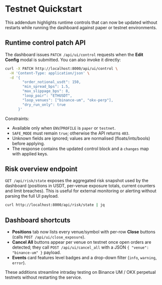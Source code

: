 # Testnet Quickstart

This addendum highlights runtime controls that can now be updated without restarts while running the dashboard against paper or testnet environments.

## Runtime control patch API

The dashboard issues `PATCH /api/ui/control` requests when the **Edit Config** modal is submitted. You can also invoke it directly:

```bash
curl -X PATCH http://localhost:8000/api/ui/control \
  -H 'Content-Type: application/json' \
  -d '{
        "order_notional_usdt": 150,
        "min_spread_bps": 1.5,
        "max_slippage_bps": 8,
        "loop_pair": "ETHUSDT",
        "loop_venues": ["binance-um", "okx-perp"],
        "dry_run_only": true
      }'
```

Constraints:

- Available only when `ENV`/`PROFILE` is `paper` or `testnet`.
- `SAFE_MODE` must remain `true`; otherwise the API returns `403`.
- Unknown fields are ignored; values are normalised (floats/ints/bools) before applying.
- The response contains the updated control block and a `changes` map with applied keys.

## Risk overview endpoint

`GET /api/risk/state` exposes the aggregated risk snapshot used by the dashboard (positions in USDT, per-venue exposure totals, current counters and limit breaches). This is useful for external monitoring or alerting without parsing the full UI payload.

```bash
curl http://localhost:8000/api/risk/state | jq
```

## Dashboard shortcuts

- **Positions** tab now lists every venue/symbol with per-row **Close** buttons (calls `POST /api/ui/close_exposure`).
- **Cancel All** buttons appear per venue on testnet once open orders are detected; they call `POST /api/ui/cancel_all` with a JSON `{ "venue": "binance-um" }` payload.
- **Events** card features level badges and a drop-down filter (`info`, `warning`, `error`).

These additions streamline intraday testing on Binance UM / OKX perpetual testnets without restarting the service.
